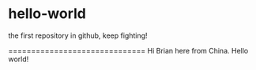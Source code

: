 # hello-world
the first repository in github, keep fighting!

==============================
Hi
Brian here from China. Hello world!
